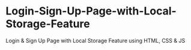 # Login-Sign-Up-Page-with-Local-Storage-Feature
Login &amp; Sign Up Page with Local Storage Feature using HTML, CSS &amp; JS

